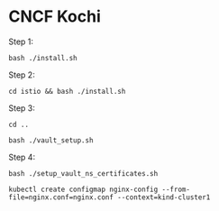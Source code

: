 # CNCF Kochi

Step 1:

`bash ./install.sh`

Step 2: 


`cd istio && bash ./install.sh`

Step 3: 

```
cd ..

bash ./vault_setup.sh

```

Step 4: 

``` 
bash ./setup_vault_ns_certificates.sh

```


```
kubectl create configmap nginx-config --from-file=nginx.conf=nginx.conf --context=kind-cluster1

```